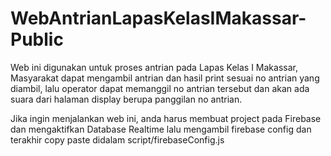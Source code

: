 # WebAntrianLapasKelasIMakassar-Public
Web ini digunakan untuk proses antrian pada Lapas Kelas I Makassar, Masyarakat dapat mengambil antrian dan hasil print sesuai no antrian yang diambil, lalu operator dapat memanggil no antrian tersebut dan akan ada suara dari halaman display berupa panggilan no antrian.

Jika ingin menjalankan web ini, anda harus membuat project pada Firebase dan mengaktifkan Database Realtime lalu mengambil firebase config dan terakhir copy paste didalam script/firebaseConfig.js
